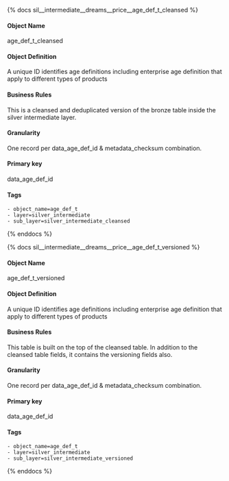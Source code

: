 {% docs sil__intermediate__dreams__price__age_def_t_cleansed %}

#### Object Name
age_def_t_cleansed

#### Object Definition
A unique ID identifies age definitions including enterprise age definition that apply to different types of products

#### Business Rules
This is a cleansed and deduplicated version of the bronze table inside the silver intermediate layer.

#### Granularity
One record per data_age_def_id & metadata_checksum combination.

#### Primary key
data_age_def_id

#### Tags
    - object_name=age_def_t
    - layer=silver_intermediate
    - sub_layer=silver_intermediate_cleansed

{% enddocs %}

{% docs sil__intermediate__dreams__price__age_def_t_versioned %}

#### Object Name
age_def_t_versioned

#### Object Definition
A unique ID identifies age definitions including enterprise age definition that apply to different types of products

#### Business Rules
This table is built on the top of the cleansed table. In addition to the cleansed table fields, it contains the versioning fields also.

#### Granularity
One record per data_age_def_id & metadata_checksum combination.

#### Primary key
data_age_def_id

#### Tags
    - object_name=age_def_t
    - layer=silver_intermediate
    - sub_layer=silver_intermediate_versioned

{% enddocs %}